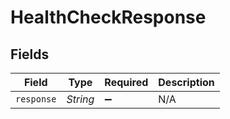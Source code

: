 # HealthCheckResponse


## Fields

| Field              | Type               | Required           | Description        |
| ------------------ | ------------------ | ------------------ | ------------------ |
| `response`         | *String*           | :heavy_minus_sign: | N/A                |